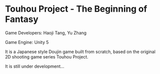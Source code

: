 # Touhou Project - The Beginning of Fantasy

Game Developers: Haoji Tang, Yu Zhang

Game Engine: Unity 5

It is a Japanese style Doujin game built from scratch, based on the original 2D shooting game series Touhou Project.

It is still under development...

